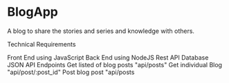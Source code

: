 # BlogApp
A blog to share the stories and series and knowledge with others.

Technical Requirements


Front End using JavaScript
Back End using NodeJS
Rest API
Database
JSON
API Endpoints
Get listed of blog posts
"api/posts"
Get individual Blog
"api/post/:post_id"
Post blog post
"api/posts
